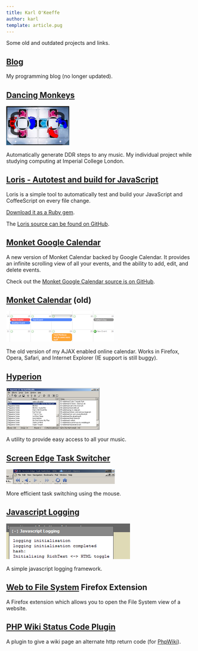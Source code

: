 ```yaml
---
title: Karl O'Keeffe
author: karl
template: article.pug
---
```


Some old and outdated projects and links.

## [Blog](../blog/)

My programming blog (no longer updated).

## [Dancing Monkeys](../dancing-monkeys/)

![DancingMonkeysFeet.png](../dancing-monkeys/Feet.png)

Automatically generate DDR steps to any music. My individual project while studying computing at Imperial College London.

## [Loris - Autotest and build for JavaScript](https://github.com/karl/loris)

Loris is a simple tool to automatically test and build your JavaScript and CoffeeScript on every file change.

[Download it as a Ruby gem](http://rubygems.org/gems/loris).

The [Loris source can be found on GitHub](https://github.com/karl/loris "https://github.com/karl/loris").

## [Monket Google Calendar](https://github.com/karl/monket-google-calendar)

A new version of Monket Calendar backed by Google Calendar. It provides an infinite scrolling view of all your events, and the ability to add, edit, and delete events.

Check out the [Monket Google Calendar source is on GitHub](https://github.com/karl/monket-google-calendar).

## [Monket Calendar](../monket-calendar/) (old)

![MonketCalSmall.png](../monket-calendar/MonketCalSmall.png)

The old version of my AJAX enabled online calendar. Works in Firefox, Opera, Safari, and Internet Explorer (IE support is still buggy).

## [Hyperion](../hyperion/)

![HyperionSmall.png](../hyperion/HyperionSmall.png)

A utility to provide easy access to all your music.

## [Screen Edge Task Switcher](../screen-edge-task-switcher/)</span>

![TaskSwitcherSmall.png](../screen-edge-task-switcher/TaskSwitcherSmall.png)

More efficient task switching using the mouse.

## [Javascript Logging](../javascript-logging/)

![JavascriptLoggingSmall.png](../javascript-logging/JavascriptLoggingSmall.png)

A simple javascript logging framework.

## [Web to File System](../web-to-file-system/) Firefox Extension

A Firefox extension which allows you to open the File System view of a website.

## [PHP Wiki Status Code Plugin](../php-wiki-status-code-plugin/)

A plugin to give a wiki page an alternate http return code (for [PhpWiki](http://phpwiki.sourceforge.net/phpwiki/index.php?HomePage)).
